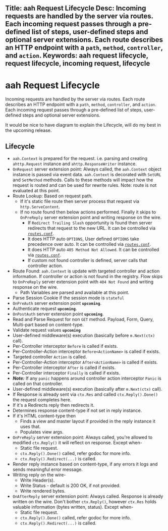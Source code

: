 Title: aah Request Lifecycle
Desc: Incoming requests are handled by the server via routes. Each incoming request passes through a pre-defined list of steps, user-defined steps and optional server extensions. Each route describes an HTTP endpoint with a `path`, `method`, `controller`, and `action`.
Keywords: aah request lifecycle, request lifecycle, incoming request, lifecycle
---
# aah Request Lifecycle

Incoming requests are handled by the server via routes. Each route describes an HTTP endpoint with a `path`, `method`, `controller`, and `action`. Each incoming request passes through a pre-defined list of steps, user-defined steps and optional server extensions.

It would be nice to have diagram to explain the Lifecycle, will do my best in the upcoming release.

## Lifecycle

  * `aah.Context` is prepared for the request. i.e. parsing and creating `ahttp.Request` instance and `ahttp.ResponseWriter` instance.
  * `OnRequest` server extension point: Always called, the `aah.Context` object instance is passed via event data. `aah.Context` is decorated with `SetURL` and `SetMethod` methods. Calls to these methods will impact how the request is routed and can be used for rewrite rules. Note: route is not evaluated at this point.
  * Route Lookup: Based on request path.
    * If it's static file route then server process that request via `http.ServeContent`.
    * If no route found then below actions performed. Finally it skips to `OnPreReply` server extension point and writing response on the wire.
      * If `Redirect Trailing Slash` opportunity is found then server redirects that request to the new URL. It can be controlled via [`routes.conf`](routes-config.html).
      * It does HTTP auto `OPTIONS`, User defined `OPTIONS` take precedence over auto. It can be controlled via [`routes.conf`](routes-config.html).
      * It does HTTP auto `405 Method Not Allowed`. It can be controlled via [`routes.conf`](routes-config.html).
      * If custom not found controller is defined, server calls that controller action.
  * Route Found: `aah.Context` is update with targeted controller and action information. If controller or action is not found in the registry. Flow skips to `OnPreReply` server extension point with `404 Not Found` and writing response on the wire.
    * Path Variables are parsed and available at this point.
  * Parse Session Cookie if the session mode is `stateful`
  * `OnPreAuth` server extension point **`upcoming`**.
  * Authenticate request **`upcoming`**.
  * `OnPostAuth` server extension point **`upcoming`**.
  * Read and Parse Request for non `GET` method. Payload, Form, Query, Multi-part based on content-type.
  * Validate request values **`upcoming`**
  * User-defined middleware(s) execution (basically before `m.Next(ctx)` call).
  * Per-Controller interceptor `Before` is called if exists.
  * Per-Controller-Action interceptor `Before<ActionName>` is called if exists.
  * Targeted controller `Action` is called.
  * Per-Controller-Action interceptor `After<ActionName>` is called if exists.
  * Per-Controller interceptor `After` is called if exists.
  * Per-Controller interceptor `Finally` is called if exists.
  * ***Note:*** If any `panic` happens around controller action interceptor `Panic` is called on that controller.
  * User-defined middleware(s) execution (basically after `m.Next(ctx)` call).
  * If Response is already sent via `ctx.Res` and called `ctx.Reply().Done()` the request completes here.
  * If it's a Redirects reply then redirects it.
  * Determines response content-type if not set in reply instance.
  * If it's HTML content-type then
    * Finds a view and master layout if provided in the reply instance it uses that.
    * Populates view args.
  * `OnPreReply` server extension point: Always called, you're allowed to modified `ctx.Reply()` it will reflect on response. Except when-
    * Static file request.
    * `ctx.Reply().Done()` called, refer godoc for more info.
    * `ctx.Reply().Redirect(...)` is called.
  * Render reply instance based on content-type, if any errors it logs and sends meaningful error message.
  * Writing reply on the wire-
    * Write Header(s).
    * Write Status - default is 200 OK, if not provided.
    * Write rendered bytes.
  * `OnAfterReply` server extension point: Always called. Response is already written on the wire. Don't bother `ctx.Reply()`, however `ctx.Res` holds valuable information (bytes written, status). Except when-
    * Static file request.
    * `ctx.Reply().Done()` called, refer godoc for more info.
    * `ctx.Reply().Redirect(...)` is called.

